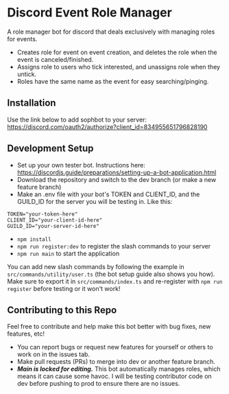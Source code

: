 # Discord Event Role Manager

A role manager bot for discord that deals exclusively with managing roles for events.

-   Creates role for event on event creation, and deletes the role when the event is canceled/finished.
-   Assigns role to users who tick interested, and unassigns role when they untick.
-   Roles have the same name as the event for easy searching/pinging.

## Installation

Use the link below to add sophbot to your server:
https://discord.com/oauth2/authorize?client_id=834955651796828190

## Development Setup

-   Set up your own tester bot. Instructions here: https://discordjs.guide/preparations/setting-up-a-bot-application.html
-   Download the repository and switch to the dev branch (or make a new feature branch)
-   Make an .env file with your bot's TOKEN and CLIENT_ID, and the GUILD_ID for the server you will be testing in. Like this:

```.env
TOKEN="your-token-here"
CLIENT_ID="your-client-id-here"
GUILD_ID="your-server-id-here"
```

-   `npm install`
-   `npm run register:dev` to register the slash commands to your server
-   `npm run main` to start the application

You can add new slash commands by following the example in `src/commands/utility/user.ts` (the bot setup guide also shows you how). Make sure to export it in `src/commands/index.ts` and re-register with `npm run register` before testing or it won't work!

## Contributing to this Repo

Feel free to contribute and help make this bot better with bug fixes, new features, etc!

-   You can report bugs or request new features for yourself or others to work on in the issues tab.
-   Make pull requests (PRs) to merge into dev or another feature branch.
-   **_Main is locked for editing._** This bot automatically manages roles, which means it can cause some havoc. I will be testing contributor code on dev before pushing to prod to ensure there are no issues.
